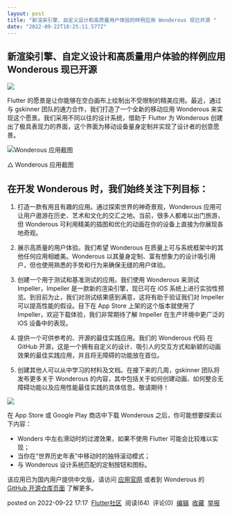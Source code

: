 ```yaml
---
layout: post
title: "新渲染引擎、自定义设计和高质量用户体验的样例应用 Wonderous 现已开源 "
date: "2022-09-22T18:25:11.577Z"
---
```

新渲染引擎、自定义设计和高质量用户体验的样例应用 Wonderous 现已开源
---------------------------------------

![](https://devrel.andfun.cn/devrel/posts/2022/09/vUAjc5.png)

Flutter 的愿景是让你能够在空白画布上绘制出不受限制的精美应用。最近，通过与 gskinner 团队的通力合作，我们打造了一个全新的移动应用 Wonderous 来实现这个愿景。我们采用不同以往的设计系统，借助于 Flutter 为 Wonderous 创建出了极具表现力的界面，这个界面为移动设备量身定制并实现了设计者的创意愿景。

![Wonderous 应用截图](https://devrel.andfun.cn/devrel/posts/2022/09/xCWqni.png)

△ Wonderous 应用截图

在开发 Wonderous 时，我们始终关注下列目标：
---------------------------

1.  打造一款有用且有趣的应用。通过探索世界的神奇景观，Wonderous 应用可让用户遨游在历史、艺术和文化的交汇之地。当前，很多人都难以出门旅游，但 Wonderous 可利用精美的插图和优化的动画在你的设备上直接为你展现各地奇观。
    
2.  展示高质量的用户体验。我们希望 Wonderous 在质量上可与系统框架中的其他任何应用相媲美。Wonderous 以其量身定制、富有想象力的设计吸引用户，但也使用熟悉的手势和行为来确保无缝的用户体验。
    
3.  创建一个用于测试和基准测试的应用。我们使用 Wonderous 来测试 Impeller，Impeller 是一款新的渲染引擎，现已可在 iOS 系统上进行实验性预览。到目前为止，我们对测试结果感到满意，这将有助于验证我们对 Impeller 可以提高性能的假设。目下在 App Store 上架的这个版本就使用了 Impeller，欢迎下载体验，我们非常期待了解 Impeller 在生产环境中更广泛的 iOS 设备中的表现。
    
4.  提供一个可供参考的、开源的最佳实践应用。我们的 Wonderous 代码 在 GitHub 开源，这是一个拥有自定义的设计、吸引人的交互方式和新颖的动画效果的最佳实践应用，并且将无障碍的功能放在首位。
    
5.  创建其他人可以从中学习的材料及文档。在接下来的几周，gskinner 团队将发布更多关于 Wonderous 的内容，其中包括关于如何创建动画、如何整合无障碍功能以及应用性能最佳实践的具体信息。敬请期待！
    

![](https://devrel.andfun.cn/devrel/posts/2022/09/KL1vRF.png)

在 App Store 或 Google Play 商店中下载 Wonderous 之后，你可能想要探索以下内容：

*   Wonders 中左右滑动时的过渡效果，如果不使用 Flutter 可能会比较难以实现；
*   当你在“世界历史年表”中移动时的独特滚动模式；
*   与 Wonderous 设计系统匹配的定制按钮和图标。

该应用已为国内用户提供中文版，请访问 [应用官网](https://wonderous.app/) 或者到 Wonderous 的 [GitHub 开源仓库页面](https://github.com/gskinnerTeam/flutter-wonderous-app) 了解更多。

posted on 2022-09-22 17:17  [Flutter社区](https://www.cnblogs.com/flutterdev/)  阅读(64)  评论(0)  [编辑](https://i.cnblogs.com/EditPosts.aspx?postid=16720114)  [收藏](javascript:void(0))  [举报](javascript:void(0))